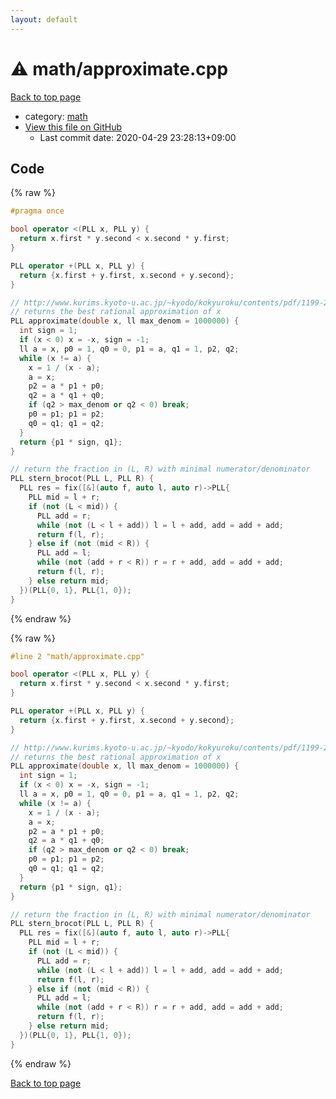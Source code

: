 ```yaml
---
layout: default
---
```


<!-- mathjax config similar to math.stackexchange -->
<script type="text/javascript" async
  src="https://cdnjs.cloudflare.com/ajax/libs/mathjax/2.7.5/MathJax.js?config=TeX-MML-AM_CHTML">
</script>
<script type="text/x-mathjax-config">
  MathJax.Hub.Config({
    TeX: { equationNumbers: { autoNumber: "AMS" }},
    tex2jax: {
      inlineMath: [ ['$','$'] ],
      processEscapes: true
    },
    "HTML-CSS": { matchFontHeight: false },
    displayAlign: "left",
    displayIndent: "2em"
  });
</script>

<script type="text/javascript" src="https://cdnjs.cloudflare.com/ajax/libs/jquery/3.4.1/jquery.min.js"></script>
<script src="https://cdn.jsdelivr.net/npm/jquery-balloon-js@1.1.2/jquery.balloon.min.js" integrity="sha256-ZEYs9VrgAeNuPvs15E39OsyOJaIkXEEt10fzxJ20+2I=" crossorigin="anonymous"></script>
<script type="text/javascript" src="../../assets/js/copy-button.js"></script>
<link rel="stylesheet" href="../../assets/css/copy-button.css" />


# :warning: math/approximate.cpp

<a href="../../index.html">Back to top page</a>

* category: <a href="../../index.html#7e676e9e663beb40fd133f5ee24487c2">math</a>
* <a href="{{ site.github.repository_url }}/blob/master/math/approximate.cpp">View this file on GitHub</a>
    - Last commit date: 2020-04-29 23:28:13+09:00




## Code

<a id="unbundled"></a>
{% raw %}
```cpp
#pragma once

bool operator <(PLL x, PLL y) {
  return x.first * y.second < x.second * y.first;
}

PLL operator +(PLL x, PLL y) {
  return {x.first + y.first, x.second + y.second};
}

// http://www.kurims.kyoto-u.ac.jp/~kyodo/kokyuroku/contents/pdf/1199-22.pdf
// returns the best rational approximation of x
PLL approximate(double x, ll max_denom = 1000000) {
  int sign = 1;
  if (x < 0) x = -x, sign = -1;
  ll a = x, p0 = 1, q0 = 0, p1 = a, q1 = 1, p2, q2;
  while (x != a) {
    x = 1 / (x - a);
    a = x;
    p2 = a * p1 + p0;
    q2 = a * q1 + q0;
    if (q2 > max_denom or q2 < 0) break;
    p0 = p1; p1 = p2;
    q0 = q1; q1 = q2;
  }
  return {p1 * sign, q1};
}

// return the fraction in (L, R) with minimal numerator/denominator
PLL stern_brocot(PLL L, PLL R) {
  PLL res = fix([&](auto f, auto l, auto r)->PLL{
    PLL mid = l + r;
    if (not (L < mid)) {
      PLL add = r;
      while (not (L < l + add)) l = l + add, add = add + add;
      return f(l, r);
    } else if (not (mid < R)) {
      PLL add = l;
      while (not (add + r < R)) r = r + add, add = add + add;
      return f(l, r);
    } else return mid;
  })(PLL{0, 1}, PLL{1, 0});
}

```
{% endraw %}

<a id="bundled"></a>
{% raw %}
```cpp
#line 2 "math/approximate.cpp"

bool operator <(PLL x, PLL y) {
  return x.first * y.second < x.second * y.first;
}

PLL operator +(PLL x, PLL y) {
  return {x.first + y.first, x.second + y.second};
}

// http://www.kurims.kyoto-u.ac.jp/~kyodo/kokyuroku/contents/pdf/1199-22.pdf
// returns the best rational approximation of x
PLL approximate(double x, ll max_denom = 1000000) {
  int sign = 1;
  if (x < 0) x = -x, sign = -1;
  ll a = x, p0 = 1, q0 = 0, p1 = a, q1 = 1, p2, q2;
  while (x != a) {
    x = 1 / (x - a);
    a = x;
    p2 = a * p1 + p0;
    q2 = a * q1 + q0;
    if (q2 > max_denom or q2 < 0) break;
    p0 = p1; p1 = p2;
    q0 = q1; q1 = q2;
  }
  return {p1 * sign, q1};
}

// return the fraction in (L, R) with minimal numerator/denominator
PLL stern_brocot(PLL L, PLL R) {
  PLL res = fix([&](auto f, auto l, auto r)->PLL{
    PLL mid = l + r;
    if (not (L < mid)) {
      PLL add = r;
      while (not (L < l + add)) l = l + add, add = add + add;
      return f(l, r);
    } else if (not (mid < R)) {
      PLL add = l;
      while (not (add + r < R)) r = r + add, add = add + add;
      return f(l, r);
    } else return mid;
  })(PLL{0, 1}, PLL{1, 0});
}

```
{% endraw %}

<a href="../../index.html">Back to top page</a>

